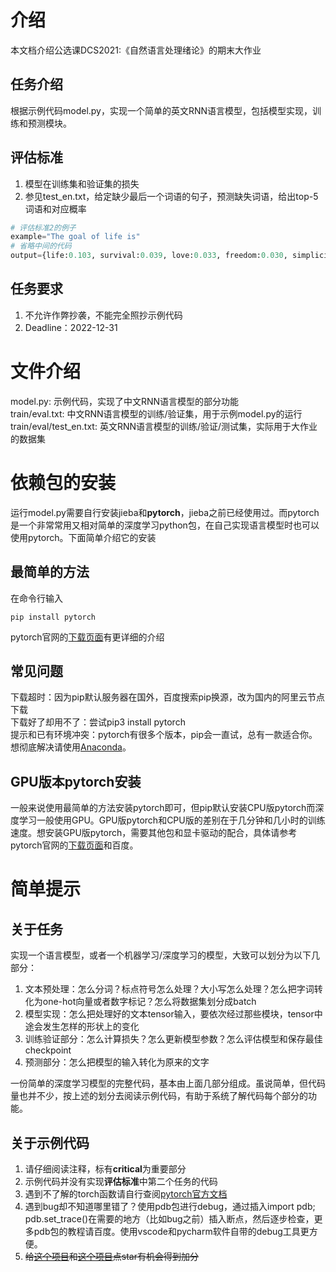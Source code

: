 # 介绍
本文档介绍公选课DCS2021:《自然语言处理绪论》的期末大作业

## 任务介绍
根据示例代码model.py，实现一个简单的英文RNN语言模型，包括模型实现，训练和预测模块。

## 评估标准
1. 模型在训练集和验证集的损失
2. 参见test_en.txt，给定缺少最后一个词语的句子，预测缺失词语，给出top-5词语和对应概率 <br>
```python
# 评估标准2的例子
example="The goal of life is" 
# 省略中间的代码
output={life:0.103, survival:0.039, love:0.033, freedom:0.030, simplicity:0.025}
```

## 任务要求
1. 不允许作弊抄袭，不能完全照抄示例代码
2. Deadline：2022-12-31

# 文件介绍
model.py: 示例代码，实现了中文RNN语言模型的部分功能 <br>
train/eval.txt: 中文RNN语言模型的训练/验证集，用于示例model.py的运行 <br>
train/eval/test_en.txt: 英文RNN语言模型的训练/验证/测试集，实际用于大作业的数据集 <br>

# 依赖包的安装
运行model.py需要自行安装jieba和**pytorch**，jieba之前已经使用过。而pytorch是一个非常常用又相对简单的深度学习python包，在自己实现语言模型时也可以使用pytorch。下面简单介绍它的安装

## 最简单的方法
在命令行输入
```shell
pip install pytorch 
```
pytorch官网的[下载页面](https://pytorch.org/get-started/previous-versions/)有更详细的介绍

## 常见问题
下载超时：因为pip默认服务器在国外，百度搜索pip换源，改为国内的阿里云节点下载 <br>
下载好了却用不了：尝试pip3 install pytorch <br>
提示和已有环境冲突：pytorch有很多个版本，pip会一直试，总有一款适合你。想彻底解决请使用[Anaconda](https://www.anaconda.com/)。 <br>

## GPU版本pytorch安装
一般来说使用最简单的方法安装pytorch即可，但pip默认安装CPU版pytorch而深度学习一般使用GPU。GPU版pytorch和CPU版的差别在于几分钟和几小时的训练速度。想安装GPU版pytorch，需要其他包和显卡驱动的配合，具体请参考pytorch官网的[下载页面](https://pytorch.org/get-started/previous-versions/)和百度。

# 简单提示
## 关于任务
实现一个语言模型，或者一个机器学习/深度学习的模型，大致可以划分为以下几部分：
1. 文本预处理：怎么分词？标点符号怎么处理？大小写怎么处理？怎么把字词转化为one-hot向量或者数字标记？怎么将数据集划分成batch
2. 模型实现：怎么把处理好的文本tensor输入，要依次经过那些模块，tensor中途会发生怎样的形状上的变化
3. 训练验证部分：怎么计算损失？怎么更新模型参数？怎么评估模型和保存最佳checkpoint
4. 预测部分：怎么把模型的输入转化为原来的文字

一份简单的深度学习模型的完整代码，基本由上面几部分组成。虽说简单，但代码量也并不少，按上述的划分去阅读示例代码，有助于系统了解代码每个部分的功能。

## 关于示例代码
1. 请仔细阅读注释，标有**critical**为重要部分
2. 示例代码并没有实现**评估标准**中第二个任务的代码
3. 遇到不了解的torch函数请自行查阅[pytorch官方文档](https://pytorch.org/docs/stable/index.html)
4. 遇到bug却不知道哪里错了？使用pdb包进行debug，通过插入import pdb; pdb.set_trace()在需要的地方（比如bug之前）插入断点，然后逐步检查，更多pdb包的教程请百度。使用vscode和pycharm软件自带的debug工具更方便。
5. ~~给[这个项目](https://github.com/djz233/D-DGCN)和[这个项目](https://github.com/TaoYang225/AD-DROP)点star有机会得到加分~~
